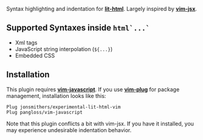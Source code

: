Syntax highlighting and indentation for
[**lit-html**](https://github.com/Polymer/lit-html). Largely inspired by
[**vim-jsx**](https://github.com/mxw/vim-jsx).

## Supported Syntaxes inside ``html`...` ``
- Xml tags
- JavaScript string interpolation (`${...}`)
- Embedded CSS

## Installation

This plugin requires
[**vim-javascript**](https://github.com/pangloss/vim-javascript). If you use
[**vim-plug**](https://github.com/junegunn/vim-plug) for package management,
installation looks like this:

```vim
Plug jonsmithers/experimental-lit-html-vim
Plug pangloss/vim-javascript
```

Note that this plugin conflicts a bit with vim-jsx. If you have it installed,
you may experience undesirable indentation behavior.
